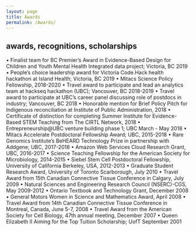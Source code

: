 ```yaml
---
layout: page
title: Awards
permalink: /Awards/
---
```


## awards, recognitions, scholarships

• Finalist team for BC Premier’s Award in Evidence-Based Design for Children and Youth Mental Health Integrated data project; Victoria, BC 2019
• People’s choice leadership award for Victoria Code.Hack health hackathon at Island Health; Victoria, BC 2019
• Mitacs Science Policy Fellowship, 2018-2020
• Travel award to participate and lead an analytics team at hackseq hackathon (UBC); Vancouver, BC 2018-2019
• Travel award to participate at UBC’s career panel discussing role of postdocs in industry; Vancouver, BC 2018
• Honorable mention for Brief Policy Pitch for Indigenous reconciliation at Institute of Public Administration, 2018
• Certificate of distinction for completing Summer Institute for Evidence-Based STEM Teaching from The CIRTL Network, 2018
• Entrepreneurship@UBC venture building phase 1; UBC March - May 2018
• Mitacs Accelerate Postdoctoral Fellowship Award; UBC, 2015-2018
• Rare Genomics Institute’s BeHEARD Technology Prize in partnership with Addgene; UBC, 2017-2018
• Amazon Web Services Cloud Research Grant, UBC, 2016-2017
• Science Teaching Fellowship for the American Society for Microbiology, 2014-2015
• Siebel Stem Cell Postdoctoral Fellowship, University of California Berkeley, USA, 2012-2013
• Graduate Student Research Award, University of Toronto Scarborough, July 2010
• Travel Award from 15th Canadian Connective Tissue Conference in Calgary,
July 2009
• Natural Sciences and Engineering Research Council (NSERC)-CGS, May 2009-2012
• Ontario Textbook and Technology Grant, December 2008
• General Motors Women in Science and Mathematics Award, April 2008
• Travel Award from 14th Canadian Connective Tissue Conference in Montreal, Canada, June 5-7, 2008
• Travel Award from the American Society for Cell Biology, 47th annual meeting, December
2007
• Queen Elizabeth II Aiming for the Top Tuition Scholarship; UofT September 2001

